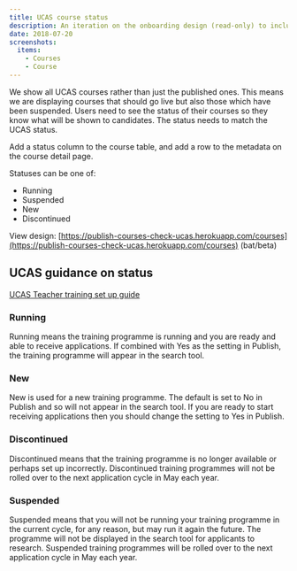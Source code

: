 ```yaml
---
title: UCAS course status
description: An iteration on the onboarding design (read-only) to include course status.
date: 2018-07-20
screenshots:
  items:
    - Courses
    - Course
---
```


We show all UCAS courses rather than just the published ones. This means we are displaying courses that should go live but also those which have been suspended. Users need to see the status of their courses so they know what will be shown to candidates. The status needs to match the UCAS status.

Add a status column to the course table, and add a row to the metadata on the course detail page.

Statuses can be one of:

* Running
* Suspended
* New
* Discontinued

View design:
[https://publish-courses-check-ucas.herokuapp.com/courses](https://publish-courses-check-ucas.herokuapp.com/courses)
(bat/beta)

## UCAS guidance on status

[UCAS Teacher training set up guide](https://www.ucas.com/sites/default/files/utt-set-up-guide-2015.pdf)

### Running

Running means the training programme is running and you are ready and able to receive applications. If combined with Yes as the setting in Publish, the training programme will appear in the search tool.

### New

New is used for a new training programme. The default is set to No in Publish and so will not appear in the search tool. If you are ready to start receiving applications then you should change the setting to Yes in Publish.

### Discontinued

Discontinued means that the training programme is no longer available or perhaps set up incorrectly. Discontinued training programmes will not be rolled over to the next application cycle in May each year.

### Suspended

Suspended means that you will not be running your training programme in the current cycle, for any reason, but may run it again the future. The programme will not be displayed in the search tool for applicants to research. Suspended training programmes will be rolled over to the next application cycle in May each year.
